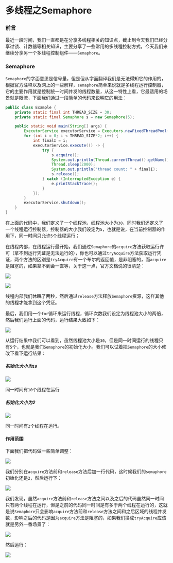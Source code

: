 # 多线程之Semaphore

### 前言

最近一段时间，我们一直都是在分享多线程相关的知识点，截止到今天我们已经分享过锁、计数器等相关知识，主要分享了一些常用的多线程控制方式，今天我们来继续分享另一个多线程控制组件——`Semaphore`。

### Semaphore

`Semaphore`的字面意思是信号量，但是但从字面翻译我们是无法得知它的作用的，根据官方注释以及网上的一些解释，`semaphore`简单来说就是多线程运行控制器，它的主要作用就是控制统一时间并发的线程数量，从这一特性上看，它最适用的场景就是限流，下面我们通过一段简单的代码来说明它的用法：

```java
public class Example {
    private static final int THREAD_SIZE = 30;
    private static final Semaphore s = new Semaphore(5);

    public static void main(String[] args) {
        ExecutorService executorService = Executors.newFixedThreadPool(THREAD_SIZE);
        for (int i = 0; i < THREAD_SIZE*2; i++) {
            int finalI = i;
            executorService.execute(() -> {
                try {
                    s.acquire();
                    System.out.println(Thread.currentThread().getName() + " currentTimeMillis: "+ System.currentTimeMillis());
                    Thread.sleep(2000);
                    System.out.println("thread count: " + finalI);
                    s.release();
                } catch (InterruptedException e) {
                    e.printStackTrace();
                }
            });
        }
        executorService.shutdown();
    }
}
```

在上面的代码中，我们定义了一个线程池，线程池大小为`30`，同时我们还定义了一个线程运行控制器，控制器的大小我们设定为`5`，也就是说，在当前控制器的作用下，同一时间只允许`5`个线程运行；

在线程内部，在线程运行最开始，我们通过`Semaphore`的`acquire`方法获取运行许可（拿不到运行凭证是无法运行的），你也可以通过`tryAcquire`方法获取运行凭证，两个方法的区别是`tryAcquire`有一个布尔的返回值，是非阻塞的，而`acquire`是阻塞的，如果拿不到会一直等，关于这一点，官方文档说的很清楚：

![](https://gitee.com/sysker/picBed/raw/master/20210712081920.png)

![](https://gitee.com/sysker/picBed/raw/master/20210712082048.png)

线程内部我们休眠了两秒，然后通过`release`方法释放`Semaphore`资源，这样其他的线程才能拿到这个凭证。

最后，我们用一个`for`循环来运行线程，循环次数我们设定为线程池大小的两倍，然后我们运行上面的代码，运行结果大致如下：

![](https://gitee.com/sysker/picBed/raw/master/20210712082442.png)

从运行结果中我们可以看到，虽然线程池大小是`30`，但是同一时间运行的线程只有`5`个，也就是我们`Semaphore`的初始化大小。我们可以试着把`Semaphore`的大小修改下看下运行结果：

##### 初始化大小为`10`

![](https://gitee.com/sysker/picBed/raw/master/20210712082743.png)

同一时间有`10`个线程在运行

##### 初始化大小为2

![](https://gitee.com/sysker/picBed/raw/master/20210712082900.png)

同一时间有`2`个线程在运行。

#### 作用范围

下面我们把代码做一些简单调整：

![](https://gitee.com/sysker/picBed/raw/master/20210712083610.png)

我们分别在`acquire`方法前和`release`方法后加一行代码，这时候我们的`semaphore`初始化还是`2`，然后运行下：

![](https://gitee.com/sysker/picBed/raw/master/20210712084001.png)

我们发现，虽然`acquire`方法前和`release`方法之间以及之后的代码虽然同一时间只有两个线程在运行，但是之前的代码同一时间是有多于两个线程在运行的，这就是说`Semaphore`只会影响`acquire`方法前和`release`方法之间和之后区域的线程并发数，影响之后的代码是因为`acquire`方法是阻塞的，如果我们换成`tryAcquire`应该就是另外一番场景了：

![](https://gitee.com/sysker/picBed/raw/master/20210712085555.png)

然后运行：

![](https://gitee.com/sysker/picBed/raw/master/20210712085705.png)
